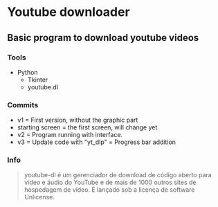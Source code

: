 # Youtube downloader

## Basic program to download youtube videos

### Tools

- Python
  - Tkinter
  - youtube.dl

### Commits

- v1 = First version, without the graphic part
- starting screen = the first screen, will change yet
- v2 = Program running with interface.
- v3 = Update code with "yt_dlp"
  = Progress bar addition

### Info

> youtube-dl é um gerenciador de download de código aberto para vídeo e áudio do YouTube e de mais de 1000 outros sites de hospedagem de vídeo. É lançado sob a licença de software Unlicense.
